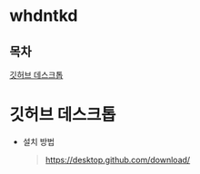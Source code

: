 # whdntkd

## 목차
[깃허브 데스크톱](#깃허브-데스크톱)
 
# 깃허브 데스크톱

+ 설치 방법
  > https://desktop.github.com/download/
